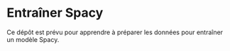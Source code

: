 # Entraîner Spacy

Ce dépôt est prévu pour apprendre à préparer les données pour entraîner un modèle Spacy.
